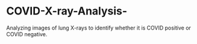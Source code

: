 # COVID-X-ray-Analysis-
Analyzing images of lung X-rays to identify whether it is COVID positive or COVID negative.
